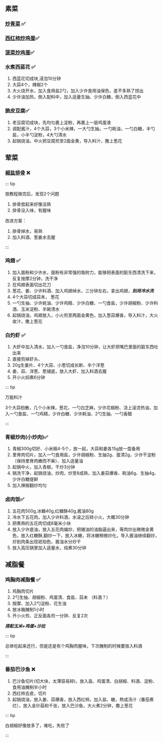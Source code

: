## 素菜

### [炒青菜](https://cook.aiursoft.cn/dishes/vegetable_dish/%E7%82%92%E9%9D%92%E8%8F%9C/) ✅

### [西红柿炒鸡蛋](https://cook.aiursoft.cn/dishes/vegetable_dish/%E8%A5%BF%E7%BA%A2%E6%9F%BF%E7%82%92%E9%B8%A1%E8%9B%8B/#_3)✅

### [菠菜炒鸡蛋](https://cook.aiursoft.cn/dishes/vegetable_dish/%E8%8F%A0%E8%8F%9C%E7%82%92%E9%B8%A1%E8%9B%8B/%E8%8F%A0%E8%8F%9C%E7%82%92%E9%B8%A1%E8%9B%8B/#_3)✅

### 水煮西蓝花 ✅

1. 西蓝花切成块,浸泡10分钟
2. 大蒜4个，辣椒2个
3. 大火烧开水，加入食用盐2勺，加入少许食用油保色，差不多熟了捞出
4. 少许油加热，倒入配料中，加入适量生抽、少许白糖，倒入西蓝花中

### 脆皮豆腐✅

1. 老豆腐切成块，先均匀裹上淀粉，再裹上一层鸡蛋液
2. 调配酱汁，4个大蒜，3个小米辣，一大勺生抽，一勺耗油，一勺白糖，半勺盐，小半勺淀粉，4大勺清水
3. 起锅烧油，中火把豆腐煎至2面金黄，导入料汁，撒上葱花



## 荤菜

### [椒盐排骨](https://cook.aiursoft.cn/dishes/meat_dish/%E6%A4%92%E7%9B%90%E6%8E%92%E6%9D%A1/) ❌

:::  tip

按教程做完后，发现2个问题

1. 排骨尝起来好像没熟
2. 排骨没入味，有腥味

改进方案：

1. 排骨焯水，易熟
2. 加入料酒、葱姜水去腥

:::

### 鸡翅 ✅

1. 加入面粉和少许水，面粉有非常强的吸附力，能够把表面的脏东西清洗下来，反复按摩2分钟，洗干净
2. 在鸡翅表面切出花刀
3. 葱花、姜、少许料酒、加入鸡翅焯水，三分钟左右，拿出鸡翅，***别用冷水洗***
4. 4个大蒜切成蒜末， 葱花
5. 一勺生抽、少许蚝油、少许鸡精、少许白糖、一勺食盐，少许胡椒粉、少许料酒、玉米淀粉、半碗清水
6. 起锅烧油，鸡翅放入，小火煎至两面金黄色，加入葱蒜爆香，导入料汁，大火收汁，撒上葱花

### 白灼虾 ✅

1. 大虾中加入清水，加入一勺食盐，净泡10分钟，让大虾把嘴巴里面的脏东西吐出来
2. 直接剪掉虾头、
3. 20g生姜片、4个大蒜、小葱切成长断、半个洋葱
4. 姜、蒜、洋葱、葱铺底，放入大虾、加入料酒去腥
5. 开小火焖煮6分钟

::: tip

万能料汁

3个大蒜拍散，几个小米辣，葱花，一勺白芝麻，少许花椒粉、浇上滚烫热油，加入一勺食盐、一勺鸡精，少许白糖、少许耗油、2勺生抽、一勺香醋

:::

### 青椒炒肉(小炒肉)✅

1. 青椒300g切好、小米椒4-5个，放一起，大蒜和姜各15g放一盘备用
2. 里脊肉切片，加入一勺食用盐，少许胡椒粉、生抽2g、蛋清2g，少许干淀粉（保持里脊肉嫩而不柴）、加入适量油
3. 起锅中火，加入青椒，干炒3分钟
4. 锅洗干净，起锅烧油，炒肉，炒至8成熟，加入姜蒜爆香、耗油6g、生抽4g、少许白糖提鲜
5. 加入辣椒翻炒均匀

### 卤肉饭✅

1. 五花肉500g,冰糖40g,红糖酥40g,酱油80g
2. 冷水下五花肉，加入少许料酒，水滚之后转小火，大概30分钟
3. 把煮熟的五花肉切成8毫米小块
4. 放入少许底油，放入五花肉煸炒，把猪油的油脂逼出来，等肉炒出微微金黄色，放入红糖酥,翻炒一下，放入冰糖，将冰糖稍微炒化，导入酱油继续翻炒，炒到肉条出现琥珀色，酱油水分炒干
5. 放入高压锅里加入适量水，炖煮30分钟

## 减脂餐

### 鸡胸肉减脂餐 ✅

1. 鸡胸肉切片
2. 2勺生抽、胡椒粉、鸡蛋清、食盐、蒜末 （料酒？）
3. 按摩、加入2勺淀粉、花生油
4. 放冰箱腌制1小时
5. 开小火煎、正反面各煎一分钟、反复2次

***搭配玉米+鸡蛋+沙拉***

::: tip

总体吃起来还行，但是还是有个鸡胸肉腥味，下次腌制的时候要放入料酒

:::

### 番茄巴沙鱼 ❌

1. 巴沙鱼切片(切大块，太薄容易碎)，放入盐、鸡蛋清、白胡椒、料酒、淀粉、食用油腌制半小时
2. 西红柿去皮，切片
3. 起锅烧油，放入姜、蒜爆香，放入西红柿，加入盐、糖，熬成汤汁（番茄煮烂），放入金针菇和千张，放入巴沙鱼，大火煮2分钟，撒上葱花

::: tip

白胡椒好像放多了，难吃，失败了

:::



